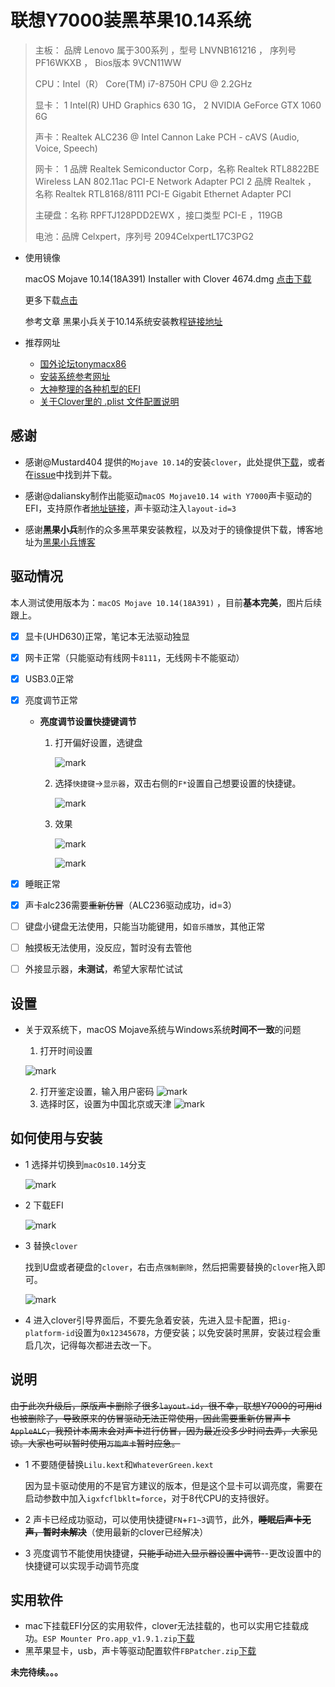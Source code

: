 # 联想Y7000装黑苹果10.14系统

> 主板： 品牌 Lenovo 属于300系列 ，型号 LNVNB161216 ， 序列号 PF16WKXB ， Bios版本 9VCN11WW
>
> CPU：Intel（R） Core(TM) i7-8750H CPU @ 2.2GHz
>
> 显卡： 1 Intel(R) UHD Graphics 630 1G，
> 2 NVIDIA GeForce GTX 1060 6G
>
> 声卡：Realtek ALC236 @ Intel Cannon Lake PCH - cAVS (Audio, Voice, Speech)
>
> 网卡： 1 品牌 Realtek Semiconductor Corp，名称 Realtek RTL8822BE Wireless LAN 802.11ac PCI-E Network Adapter	PCI
> 2 品牌 Realtek ， 名称 Realtek RTL8168/8111 PCI-E Gigabit Ethernet Adapter	PCI
>
> 主硬盘：名称 RPFTJ128PDD2EWX ，接口类型 PCI-E ，119GB
>
> 电池：品牌 Celxpert，序列号 2094CelxpertL17C3PG2

- 使用镜像


  macOS Mojave 10.14(18A391) Installer with Clover 4674.dmg    [点击下载](https://mirrors.dtops.cc/iso/MacOS/daliansky_macos/macOS%20Mojave%2010.14%2818A391%29%20Installer%20with%20Clover%204674.dmg)

  更多下载[点击](https://mirrors.dtops.cc/iso/MacOS/daliansky_macos/)

  参考文章 黑果小兵关于10.14系统安装教程[链接地址](https://blog.daliansky.net/macOS-Mojave-10.14-18A391-official-version-with-Clover-4674-original-image.html)

- 推荐网址

  - [国外论坛tonymacx86](https://github.com/hnie-xwz/EFI/blob/master/www.tonymacx86.com)
  - [安装系统参考网址](https://osx.cx/macos-high-sierra-10-13-xhackintosh-installation-tutorial.html)
  - [大神整理的各种机型的EFI](https://github.com/sqlsec/clover)
  - [关于Clover里的 .plist 文件配置说明](https://clover-wiki.zetam.org/zh-CN/Configuration#Config.plist-%E7%BB%93%E6%9E%84)

## 感谢

- 感谢@Mustard404 提供的`Mojave 10.14`的安装`clover`，此处提供[下载](https://github.com/hnie-xwz/EFI/files/2513551/EFI.zip)，或者在[issue](https://github.com/hnie-xwz/EFI/issues/7)中找到并下载。

- 感谢@daliansky制作出能驱动`macOS Mojave10.14 with Y7000`声卡驱动的EFI，支持原作者[地址链接](https://github.com/daliansky/Lenovo-Y7000-hackintosh)，声卡驱动注入`layout-id=3`

- 感谢**黑果小兵**制作的众多黑苹果安装教程，以及对于的镜像提供下载，博客地址为[黑果小兵博客](https://blog.daliansky.net/)

## 驱动情况

本人测试使用版本为：`macOS Mojave 10.14(18A391)` ，目前**基本完美**，图片后续跟上。

- [x] 显卡(UHD630)正常，笔记本无法驱动独显

- [x] 网卡正常（只能驱动有线网卡`8111`，无线网卡不能驱动）

- [x] USB3.0正常

- [x] 亮度调节正常

  - **亮度调节设置快捷键调节**

    1. 打开偏好设置，选键盘

       ![mark](http://ph31ipolx.bkt.clouddn.com/blog/181104/gfb073C9GJ.png)

    2. 选择`快捷键`->`显示器`，双击右侧的`F*`设置自己想要设置的快捷键。

       ![mark](http://ph31ipolx.bkt.clouddn.com/blog/181104/i55a5AaaFH.png)

    3. 效果

       ![mark](http://ph31ipolx.bkt.clouddn.com/blog/181104/4keeAf7dHk.png)

       ![mark](http://ph31ipolx.bkt.clouddn.com/blog/181104/hCb2ELGjFG.png)

- [x] 睡眠正常

- [x] 声卡alc236需要~~重新仿冒~~（ALC236驱动成功，id=3）

- [ ] 键盘小键盘无法使用，只能当功能键用，如`音乐播放`，其他正常

- [ ] 触摸板无法使用，没反应，暂时没有去管他

- [ ] 外接显示器，**未测试**，希望大家帮忙试试

## 设置

- 关于双系统下，macOS Mojave系统与Windows系统**时间不一致**的问题

  1. 打开时间设置

  ![mark](http://ph31ipolx.bkt.clouddn.com/blog/181104/8AKIdF2mKB.jpg)

  2. 打开鉴定设置，输入用户密码
     ![mark](http://ph31ipolx.bkt.clouddn.com/blog/181104/BGheD9iJL7.jpg)
  3. 选择时区，设置为中国北京或天津
     ![mark](http://ph31ipolx.bkt.clouddn.com/blog/181104/liKEbmddai.jpg)


## 如何使用与安装

- 1 选择并切换到`macOs10.14`分支

  ![mark](http://ph31ipolx.bkt.clouddn.com/blog/181029/B8eHHI4JhH.png)

- 2 下载EFI

  ![mark](http://ph31ipolx.bkt.clouddn.com/blog/181029/4im272ED4j.png)

- 3 替换`clover`

  找到U盘或者硬盘的`clover`，右击点`强制删除`，然后把需要替换的`clover`拖入即可。

  ![mark](http://ph31ipolx.bkt.clouddn.com/blog/181029/K0FLjjFa8J.png)

- 4 进入clover引导界面后，不要先急着安装，先进入显卡配置，把`ig-platform-id`设置为`0x12345678`，方便安装；以免安装时黑屏，安装过程会重启几次，记得每次都进去改一下。

## 说明

~~由于此次升级后，原版声卡删除了很多`layout-id`，很不幸，联想Y7000的可用id也被删除了，导致原来的仿冒驱动无法正常使用，因此需要重新仿冒声卡`AppleALC`，我预计本周末会对声卡进行仿冒，因为最近没多少时间去弄，大家见谅。大家也可以暂时使用`万能声卡`暂时应急。~~

- 1 不要随便替换`Lilu.kext`和`WhateverGreen.kext`

  因为显卡驱动使用的不是官方建议的版本，但是这个显卡可以调亮度，需要在启动参数中加入`igxfcflbklt=force`，对于8代CPU的支持很好。

- 2 声卡已经成功驱动，可以使用快捷键`FN`+`F1~3`调节，此外，**~~睡眠后声卡无声，暂时未解决~~**（使用最新的clover已经解决）

- 3 亮度调节不能使用快捷键，~~只能手动进入显示器设置中调节~~--更改设置中的快捷键可以实现手动调节亮度

## 实用软件

- mac下挂载EFI分区的实用软件，clover无法挂载的，也可以实用它挂载成功。`ESP Mounter Pro.app_v1.9.1.zip`[下载](http://ph31ipolx.bkt.clouddn.com/ESP%20Mounter%20Pro.app_v1.9.1.zip)
- 黑苹果显卡，usb，声卡等驱动配置软件`FBPatcher.zip`[下载](http://ph31ipolx.bkt.clouddn.com/FBPatcher.zip)



**未完待续。。。**
